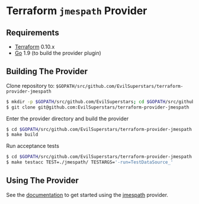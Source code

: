Terraform `jmespath` Provider
==============================

Requirements
------------

-	[Terraform](https://www.terraform.io/downloads.html) 0.10.x
-	[Go](https://golang.org/doc/install) 1.9 (to build the provider plugin)

Building The Provider
---------------------

Clone repository to: `$GOPATH/src/github.com/EvilSuperstars/terraform-provider-jmespath`

```sh
$ mkdir -p $GOPATH/src/github.com/EvilSuperstars; cd $GOPATH/src/github.com/EvilSuperstars
$ git clone git@github.com:EvilSuperstars/terraform-provider-jmespath
```

Enter the provider directory and build the provider

```sh
$ cd $GOPATH/src/github.com/EvilSuperstars/terraform-provider-jmespath
$ make build
```

Run acceptance tests

```sh
$ cd $GOPATH/src/github.com/EvilSuperstars/terraform-provider-jmespath
$ make testacc TEST=./jmespath/ TESTARGS='-run=TestDataSource_'
```

Using The Provider
------------------

See the [documentation](using.md) to get started using the [jmespath](https://github.com/EvilSuperstars/terraform-provider-jmespath) provider.
